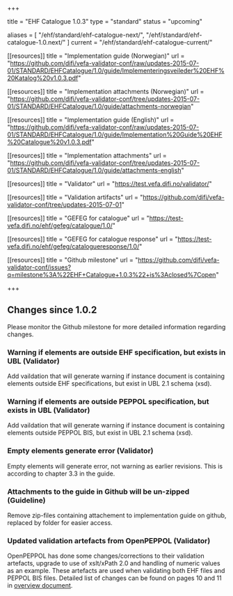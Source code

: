 +++

title = "EHF Catalogue 1.0.3"
type = "standard"
status = "upcoming"

aliases = [ "/ehf/standard/ehf-catalogue-next/", "/ehf/standard/ehf-catalogue-1.0.next/" ]
current = "/ehf/standard/ehf-catalogue-current/"

[[resources]]
title = "Implementation guide (Norwegian)"
url = "https://github.com/difi/vefa-validator-conf/raw/updates-2015-07-01/STANDARD/EHFCatalogue/1.0/guide/Implementeringsveileder%20EHF%20Katalog%20v1.0.3.pdf"

[[resources]]
title = "Implementation attachments (Norwegian)"
url = "https://github.com/difi/vefa-validator-conf/tree/updates-2015-07-01/STANDARD/EHFCatalogue/1.0/guide/attachments-norwegian"

[[resources]]
title = "Implementation guide (English)"
url = "https://github.com/difi/vefa-validator-conf/raw/updates-2015-07-01/STANDARD/EHFCatalogue/1.0/guide/Implementation%20Guide%20EHF%20Catalogue%20v1.0.3.pdf"

[[resources]]
title = "Implementation attachments"
url = "https://github.com/difi/vefa-validator-conf/tree/updates-2015-07-01/STANDARD/EHFCatalogue/1.0/guide/attachments-english"

[[resources]]
title = "Validator"
url = "https://test.vefa.difi.no/validator/"

[[resources]]
title = "Validation artifacts"
url = "https://github.com/difi/vefa-validator-conf/tree/updates-2015-07-01"

[[resources]]
title = "GEFEG for catalogue"
url = "https://test-vefa.difi.no/ehf/gefeg/catalogue/1.0/"

[[resources]]
title = "GEFEG for catalogue response"
url = "https://test-vefa.difi.no/ehf/gefeg/catalogueresponse/1.0/"

[[resources]]
title = "Github milestone"
url = "https://github.com/difi/vefa-validator-conf/issues?q=milestone%3A%22EHF+Catalogue+1.0.3%22+is%3Aclosed%7Copen"

+++

## Changes since 1.0.2

Please monitor the Github milestone for more detailed information regarding changes.

### Warning if elements are outside EHF specification, but exists in UBL (Validator)

Add vaildation that will generate warning if instance document is containing elements outside EHF specifications, but exist in UBL 2.1 schema (xsd).

### Warning if elements are outside PEPPOL specification, but exists in UBL (Validator)

Add vaildation that will generate warning if instance document is containing elements outside PEPPOL BIS, but exist in UBL 2.1 schema (xsd).

### Empty elements generate error (Validator)

Empty elements will generate error, not warning as earlier revisions. This is according to chapter 3.3 in the guide.

### Attachments to the guide in Github will be un-zipped (Guideline)

Remove zip-files containing attachement to implementation guide on github, replaced by folder for easier access.

### Updated validation artefacts from OpenPEPPOL (Validator)

OpenPEPPOL has done some changes/corrections to their validation artefacts, upgrade to use of xslt/xPath 2.0 and handling of numeric values as an example. These artefacts are used when validating both EHF files and PEPPOL BIS files. 
Detailed list of changes can be found on pages 10 and 11 in [overview document](/docs/ehf/20150820_updates_2015-10-01.pdf).
